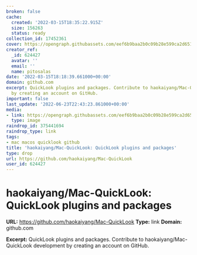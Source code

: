 ```yaml
---
broken: false
cache:
  created: '2022-03-15T18:35:22.915Z'
  size: 156263
  status: ready
collection_id: 17452361
cover: https://opengraph.githubassets.com/eef6b9baa2b0c09b28e599ca2d65164d260c4fae38b0b0969c662b342ea01dc0/haokaiyang/Mac-QuickLook
creator_ref:
  _id: 624427
  avatar: ''
  email: ''
  name: pitosalas
date: '2022-03-15T18:18:39.661000+00:00'
domain: github.com
excerpt: QuickLook plugins and packages. Contribute to haokaiyang/Mac-QuickLook development
  by creating an account on GitHub.
important: false
last_update: '2022-06-23T22:43:23.861000+00:00'
media:
- link: https://opengraph.githubassets.com/eef6b9baa2b0c09b28e599ca2d65164d260c4fae38b0b0969c662b342ea01dc0/haokaiyang/Mac-QuickLook
  type: image
raindrop_id: 375441694
raindrop_type: link
tags:
- mac macos quicklook github
title: 'haokaiyang/Mac-QuickLook: QuickLook plugins and packages'
type: drop
url: https://github.com/haokaiyang/Mac-QuickLook
user_id: 624427
---
```


# haokaiyang/Mac-QuickLook: QuickLook plugins and packages

**URL:** https://github.com/haokaiyang/Mac-QuickLook
**Type:** link
**Domain:** github.com

**Excerpt:** QuickLook plugins and packages. Contribute to haokaiyang/Mac-QuickLook development by creating an account on GitHub.
